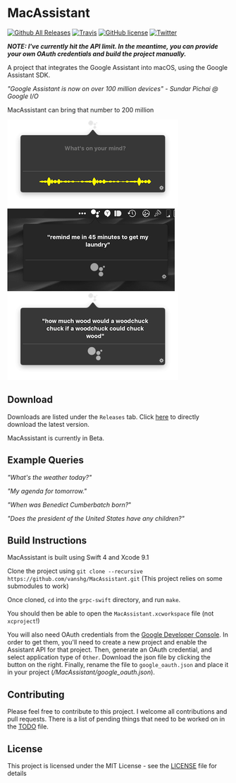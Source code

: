 # MacAssistant

[![Github All Releases](https://img.shields.io/github/downloads/vanshg/MacAssistant/total.svg)](https://github.com/vanshg/MacAssistant/releases) [![Travis](https://img.shields.io/badge/Swift-3.1-blue.svg)](https://github.com/vanshg/MacAssistant) [![GitHub license](https://img.shields.io/badge/license-MIT-blue.svg)](https://raw.githubusercontent.com/vanshg/MacAssistant/master/LICENSE) [![Twitter](https://img.shields.io/twitter/url/https/github.com/vanshg/MacAssistant.svg?style=social)](https://twitter.com/intent/tweet?text=Wow:&url=%5Bobject%20Object%5D)

***NOTE: I've currently hit the API limit. In the meantime, you can provide your own OAuth credentials and build the project manually.***

A project that integrates the Google Assistant into macOS, using the Google Assistant SDK.

*"Google Assistant is now on over 100 million devices" - Sundar Pichai @ Google I/O*

MacAssistant can bring that number to 200 million

![](images/1.png)
![](images/2.png)
![](images/3.png)

## Download
Downloads are listed under the `Releases` tab.
Click [here](https://github.com/vanshg/MacAssistant/releases/download/0.2/MacAssistant.zip) to directly download the latest version.

MacAssistant is currently in Beta.

## Example Queries
*"What's the weather today?"*

*"My agenda for tomorrow."*

*"When was Benedict Cumberbatch born?*"

*"Does the president of the United States have any children?"*

## Build Instructions
MacAssistant is built using Swift 4 and Xcode 9.1

Clone the project using `git clone --recursive https://github.com/vanshg/MacAssistant.git` (This project relies on some submodules to work)

Once cloned, `cd` into the `grpc-swift` directory, and run `make`.

You should then be able to open the `MacAssistant.xcworkspace` file (not `xcproject`!)

You will also need OAuth credentials from the [Google Developer Console](https://console.developers.google.com). In order to get them, you'll need to create a new project and enable the Assistant API for that project. Then, generate an OAuth credential, and select application type of `Other`. Download the json file by clicking the button on the right. Finally, rename the file to `google_oauth.json` and place it in your project (*/MacAssistant/google_oauth.json*).

## Contributing
Please feel free to contribute to this project. I welcome all contributions and pull requests. There is a list of pending things that need to be worked on in the [TODO](TODO.md) file.

## License
This project is licensed under the MIT License - see the [LICENSE](LICENSE) file for details

